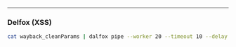 -- - 
### Delfox (XSS)
```bash
cat wayback_cleanParams | dalfox pipe --worker 20 --timeout 10 --delay 100
```

